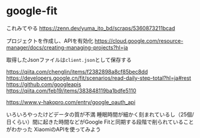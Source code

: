 # google-fit

これみてやる
https://zenn.dev/yuma_ito_bd/scraps/5360873211bcad

プロジェクトを作成し、APIを有効化
https://cloud.google.com/resource-manager/docs/creating-managing-projects?hl=ja

取得したJsonファイルは`client.json`として保存する

https://qiita.com/chenglin/items/f2382898a8cf85bec8dd
https://developers.google.cn/fit/scenarios/read-daily-step-total?hl=ja#rest
https://github.com/googleapis
https://qiita.com/feb19/items/383848119ba1bdfe5110


https://www.y-hakopro.com/entry/google_oauth_api

いろいろやったけどデータの質が不満
睡眠時間が細かく刻まれているし（25個/日くらい）間に起きた時間などがGoogle Fitと同期する段階で削られていることがわかった
XiaomiのAPIを使ってみよう
